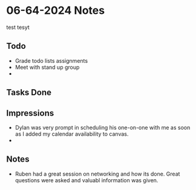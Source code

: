 # 06-64-2024 Notes

test 
tesyt 
## Todo
 - Grade todo lists assignments
 - Meet with stand up group 
 - 

## Tasks Done 


## Impressions
 - Dylan was very prompt in scheduling his one-on-one with me as soon as I added my calendar availability to canvas. 
 - 


## Notes
 - Ruben had a great session on networking and how its done. Great questions were asked and valuabl information was given. 
 
